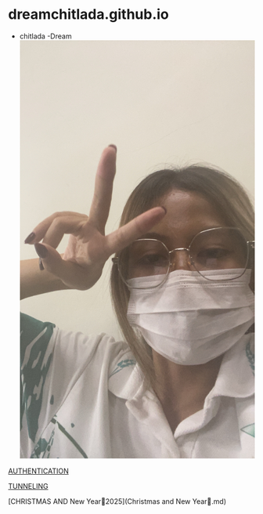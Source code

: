 # dreamchitlada.github.io
 - chitlada
     -Dream
![alt text](images/IMG_8325.jpeg)

[AUTHENTICATION](authentication)

[TUNNELING](tunneling.md)

[CHRISTMAS AND New Year🎄2025](Christmas and New Year🎄.md)
